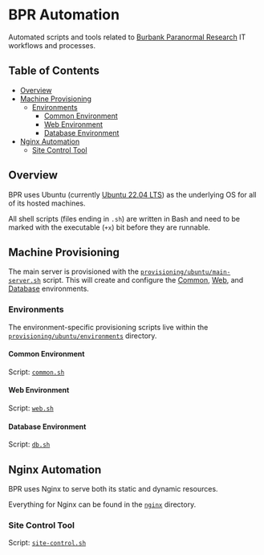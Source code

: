 # BPR Automation

Automated scripts and tools related to [Burbank Paranormal Research](https://github.com/bprcalifornia) IT workflows and processes.

## Table of Contents

* [Overview](#overview)
* [Machine Provisioning](#machine-provisioning)
    * [Environments](#environments)
        * [Common Environment](#common-environment)
        * [Web Environment](#web-environment)
        * [Database Environment](#database-environment)
* [Nginx Automation](#nginx-automation)
    * [Site Control Tool](#site-control-tool)

## Overview

BPR uses Ubuntu (currently [Ubuntu 22.04 LTS](https://releases.ubuntu.com/22.04/)) as the underlying OS for all of its hosted machines.

All shell scripts (files ending in `.sh`) are written in Bash and need to be marked with the executable (`+x`) bit before they are runnable.

## Machine Provisioning

The main server is provisioned with the [`provisioning/ubuntu/main-server.sh`](provisioning/ubuntu/main-server.sh) script. This will create and configure the [Common](#common-environment), [Web](#web-environment), and [Database](#database-environment) environments.

### Environments

The environment-specific provisioning scripts live within the [`provisioning/ubuntu/environments`](provisioning/ubuntu/environments) directory.

#### Common Environment

Script: [`common.sh`](provisioning/ubuntu/environments/common.sh)

#### Web Environment

Script: [`web.sh`](provisioning/ubuntu/environments/web.sh)

#### Database Environment

Script: [`db.sh`](provisioning/ubuntu/environments/db.sh)

## Nginx Automation

BPR uses Nginx to serve both its static and dynamic resources.

Everything for Nginx can be found in the [`nginx`](nginx) directory.

### Site Control Tool

Script: [`site-control.sh`](nginx/site-control.sh)